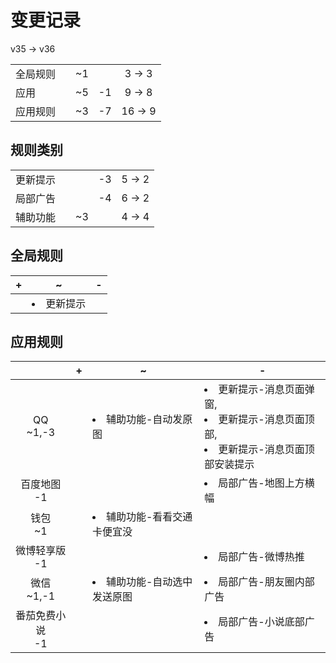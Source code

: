 # 变更记录

v35 -> v36

||||||
|-|:-:|:-:|:-:|:-:|
|全局规则||~1||3 -> 3|
|应用||~5|-1|9 -> 8|
|应用规则||~3|-7|16 -> 9|

## 规则类别

||||||
|-|:-:|:-:|:-:|:-:|
|更新提示|||-3|5 -> 2|
|局部广告|||-4|6 -> 2|
|辅助功能||~3||4 -> 4|

## 全局规则

|+|~|-|
|-|-|-|
||<li>更新提示||

## 应用规则

||+|~|-|
|:-:|-|-|-|
|QQ<br>~1,-3||<li>辅助功能-自动发原图|<li>更新提示-消息页面弹窗,<li>更新提示-消息页面顶部,<li>更新提示-消息页面顶部安装提示|
|百度地图<br>-1|||<li>局部广告-地图上方横幅|
|钱包<br>~1||<li>辅助功能-看看交通卡便宜没||
|微博轻享版<br>-1|||<li>局部广告-微博热推|
|微信<br>~1,-1||<li>辅助功能-自动选中发送原图|<li>局部广告-朋友圈内部广告|
|番茄免费小说<br>-1|||<li>局部广告-小说底部广告|
